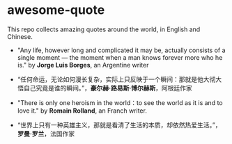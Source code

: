# awesome-quote

This repo collects amazing quotes around the world, in English and Chinese.

- "Any life, however long and complicated it may be, actually consists of a single moment — the moment when a man knows forever more who he is." by **Jorge Luis Borges**, an Argentine writer
- “任何命运，无论如何漫长复杂，实际上只反映于一个瞬间：那就是他大彻大悟自己究竟是谁的瞬间。”，**豪尔赫·路易斯·博尔赫斯**，阿根廷作家

- "There is only one heroism in the world：to see the world as it is and to love it." by **Romain Rolland**, an Franch writer. 
- “世界上只有一种英雄主义，那就是看清了生活的本质，却依然热爱生活。”，**罗曼·罗兰**，法国作家

